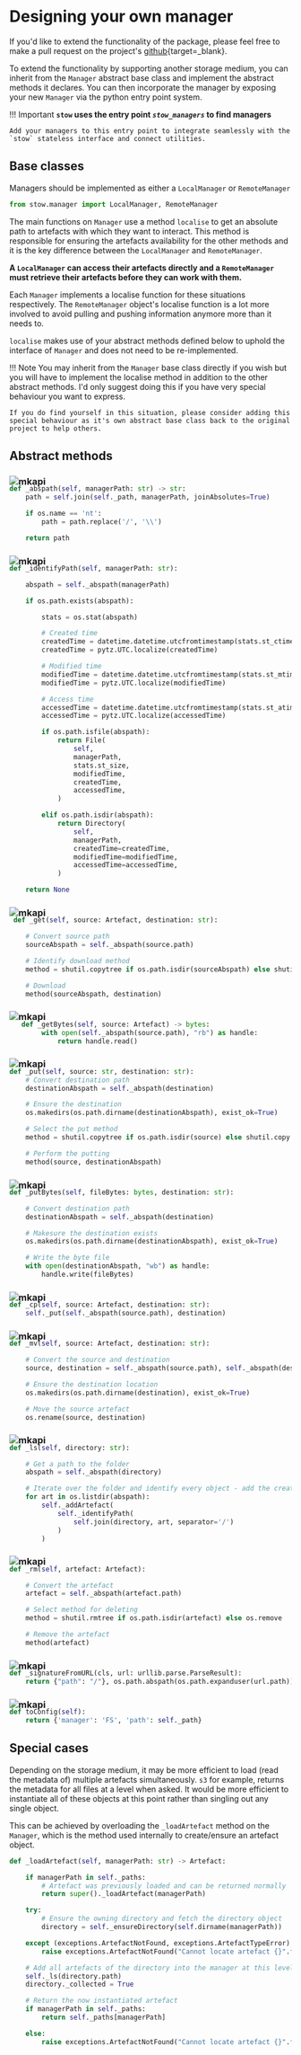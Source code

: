 # Designing your own manager

If you'd like to extend the functionality of the package, please feel free to make a pull request on the project's [github](https://github.com/Kieran-Bacon/stow){target=_blank}.

To extend the functionality by supporting another storage medium, you can inherit from the `Manager` abstract base class and implement the abstract methods it declares. You can then incorporate the manager by exposing your new `Manager` via the python entry point system.

!!! Important
    **`stow` uses the entry point _`stow_managers`_ to find managers**

    Add your managers to this entry point to integrate seamlessly with the `stow` stateless interface and connect utilities.


## Base classes

Managers should be implemented as either a `LocalManager` or `RemoteManager`

```python
from stow.manager import LocalManager, RemoteManager
```

The main functions on `Manager` use a method `localise` to get an absolute path to artefacts with which they want to interact. This method is responsible for ensuring the artefacts availability for the other methods and it is the key difference between the `LocalManager` and `RemoteManager`.

**A `LocalManager` can access their artefacts directly and a `RemoteManager` must retrieve their artefacts before they can work with them.**

Each `Manager` implements a localise function for these situations respectively. The `RemoteManager` object's localise function is a lot more involved to avoid pulling and pushing information anymore more than it needs to.

`localise` makes use of your abstract methods defined below to uphold the interface of `Manager` and does not need to be re-implemented.

!!! Note
    You may inherit from the `Manager` base class directly if you wish but you will have to implement the localise method in addition to the other abstract methods. I'd only suggest doing this if you have very special behaviour you want to express.

    If you do find yourself in this situation, please consider adding this special behaviour as it's own abstract base class back to the original project to help others.

## Abstract methods

### ![mkapi](stow.manager.Manager._abspath)

<div style='margin-top: -20px'></div>

```python
def _abspath(self, managerPath: str) -> str:
    path = self.join(self._path, managerPath, joinAbsolutes=True)

    if os.name == 'nt':
        path = path.replace('/', '\\')

    return path
```

### ![mkapi](stow.manager.Manager._identifyPath)

<div style='margin-top: -20px'></div>

```python
def _identifyPath(self, managerPath: str):

    abspath = self._abspath(managerPath)

    if os.path.exists(abspath):

        stats = os.stat(abspath)

        # Created time
        createdTime = datetime.datetime.utcfromtimestamp(stats.st_ctime)
        createdTime = pytz.UTC.localize(createdTime)

        # Modified time
        modifiedTime = datetime.datetime.utcfromtimestamp(stats.st_mtime)
        modifiedTime = pytz.UTC.localize(modifiedTime)

        # Access time
        accessedTime = datetime.datetime.utcfromtimestamp(stats.st_atime)
        accessedTime = pytz.UTC.localize(accessedTime)

        if os.path.isfile(abspath):
            return File(
                self,
                managerPath,
                stats.st_size,
                modifiedTime,
                createdTime,
                accessedTime,
            )

        elif os.path.isdir(abspath):
            return Directory(
                self,
                managerPath,
                createdTime=createdTime,
                modifiedTime=modifiedTime,
                accessedTime=accessedTime,
            )

    return None
```

### ![mkapi](stow.manager.Manager._get)

<div style='margin-top: -20px'></div>

```python
 def _get(self, source: Artefact, destination: str):

    # Convert source path
    sourceAbspath = self._abspath(source.path)

    # Identify download method
    method = shutil.copytree if os.path.isdir(sourceAbspath) else shutil.copy

    # Download
    method(sourceAbspath, destination)
```

### ![mkapi](stow.manager.Manager._getBytes)

<div style='margin-top: -20px'></div>

```python
   def _getBytes(self, source: Artefact) -> bytes:
        with open(self._abspath(source.path), "rb") as handle:
            return handle.read()
```

### ![mkapi](stow.manager.Manager._put)

<div style='margin-top: -20px'></div>

```python
def _put(self, source: str, destination: str):
    # Convert destination path
    destinationAbspath = self._abspath(destination)

    # Ensure the destination
    os.makedirs(os.path.dirname(destinationAbspath), exist_ok=True)

    # Select the put method
    method = shutil.copytree if os.path.isdir(source) else shutil.copy

    # Perform the putting
    method(source, destinationAbspath)
```

### ![mkapi](stow.manager.Manager._putBytes)

<div style='margin-top: -20px'></div>

```python
def _putBytes(self, fileBytes: bytes, destination: str):

    # Convert destination path
    destinationAbspath = self._abspath(destination)

    # Makesure the destination exists
    os.makedirs(os.path.dirname(destinationAbspath), exist_ok=True)

    # Write the byte file
    with open(destinationAbspath, "wb") as handle:
        handle.write(fileBytes)
```

### ![mkapi](stow.manager.Manager._cp)

<div style='margin-top: -20px'></div>

```python
def _cp(self, source: Artefact, destination: str):
    self._put(self._abspath(source.path), destination)
```
### ![mkapi](stow.manager.Manager._mv)

<div style='margin-top: -20px'></div>

```python
def _mv(self, source: Artefact, destination: str):

    # Convert the source and destination
    source, destination = self._abspath(source.path), self._abspath(destination)

    # Ensure the destination location
    os.makedirs(os.path.dirname(destination), exist_ok=True)

    # Move the source artefact
    os.rename(source, destination)
```

### ![mkapi](stow.manager.Manager._ls)

<div style='margin-top: -20px'></div>

```python
def _ls(self, directory: str):

    # Get a path to the folder
    abspath = self._abspath(directory)

    # Iterate over the folder and identify every object - add the created
    for art in os.listdir(abspath):
        self._addArtefact(
            self._identifyPath(
                self.join(directory, art, separator='/')
            )
        )
```

### ![mkapi](stow.manager.Manager._rm)

<div style='margin-top: -20px'></div>

```python
def _rm(self, artefact: Artefact):

    # Convert the artefact
    artefact = self._abspath(artefact.path)

    # Select method for deleting
    method = shutil.rmtree if os.path.isdir(artefact) else os.remove

    # Remove the artefact
    method(artefact)
```

### ![mkapi](stow.manager.Manager._signatureFromURL)

<div style='margin-top: -20px'></div>

```python
def _signatureFromURL(cls, url: urllib.parse.ParseResult):
    return {"path": "/"}, os.path.abspath(os.path.expanduser(url.path))
```

### ![mkapi](stow.manager.Manager.toConfig)

<div style='margin-top: -20px'></div>

```python
def toConfig(self):
    return {'manager': 'FS', 'path': self._path}
```

## Special cases

Depending on the storage medium, it may be more efficient to load (read the metadata of) multiple artefacts simultaneously. `s3` for example, returns the metadata for all files at a level when asked. It would be more efficient to instantiate all of these objects at this point rather than singling out any single object.

This can be achieved by overloading the `_loadArtefact` method on the `Manager`, which is the method used internally to create/ensure an artefact object.

```python
def _loadArtefact(self, managerPath: str) -> Artefact:

    if managerPath in self._paths:
        # Artefact was previously loaded and can be returned normally
        return super()._loadArtefact(managerPath)

    try:
        # Ensure the owning directory and fetch the directory object
        directory = self._ensureDirectory(self.dirname(managerPath))

    except (exceptions.ArtefactNotFound, exceptions.ArtefactTypeError) as e:
        raise exceptions.ArtefactNotFound("Cannot locate artefact {}".format(managerPath)) from e

    # Add all artefacts of the directory into the manager at this level
    self._ls(directory.path)
    directory._collected = True

    # Return the now instantiated artefact
    if managerPath in self._paths:
        return self._paths[managerPath]

    else:
        raise exceptions.ArtefactNotFound("Cannot locate artefact {}".format(managerPath))
```